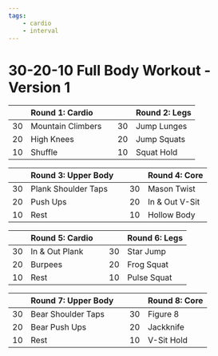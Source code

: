 ```yaml
---
tags:
    - cardio
    - interval
---
```

# 30-20-10 Full Body Workout - Version 1


|    | Round 1: Cardio   |    |    | Round 2: Legs  |
|---:|:------------------|----|---:|:---------------|
| 30 | Mountain Climbers |    | 30 | Jump Lunges    |
| 20 | High Knees        |    | 20 | Jump Squats    |
| 10 | Shuffle           |    | 10 | Squat Hold     |

|    | Round 3: Upper Body |    |    | Round 4: Core  |
|---:|:--------------------|----|---:|:---------------|
| 30 | Plank Shoulder Taps |    | 30 | Mason Twist    |
| 20 | Push Ups            |    | 20 | In & Out V-Sit |
| 10 | Rest                |    | 10 | Hollow Body    |

|    | Round 5: Cardio   |    |    | Round 6: Legs  |
|---:|:------------------|----|---:|:---------------|
| 30 | In & Out Plank    |    | 30 | Star Jump      |
| 20 | Burpees           |    | 20 | Frog Squat     |
| 10 | Rest              |    | 10 | Pulse Squat    |

|    | Round 7: Upper Body |    |    | Round 8: Core  |
|---:|:--------------------|----|---:|:---------------|
| 30 | Bear Shoulder Taps  |    | 30 | Figure 8       |
| 20 | Bear Push Ups       |    | 20 | Jackknife      |
| 10 | Rest                |    | 10 | V-Sit Hold     |